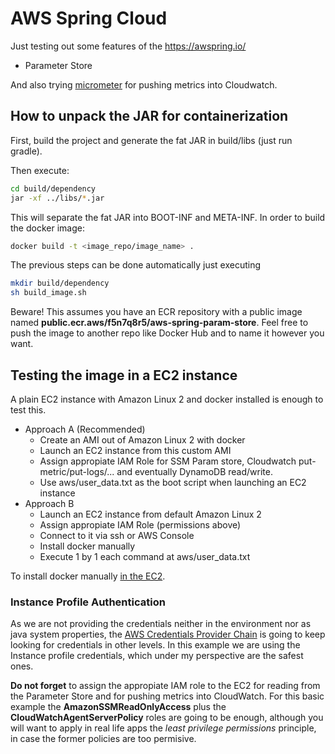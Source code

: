 # AWS Spring Cloud

Just testing out some features of the https://awspring.io/

- Parameter Store

And also trying [micrometer](https://micrometer.io/) for pushing metrics into Cloudwatch. 

## How to unpack the JAR for containerization

First, build the project and generate the fat JAR in build/libs (just run gradle).

Then execute:
````bash
cd build/dependency
jar -xf ../libs/*.jar
````

This will separate the fat JAR into BOOT-INF and META-INF.
In order to build the docker image:

````bash
docker build -t <image_repo/image_name> .
````

The previous steps can be done automatically just executing
````bash
mkdir build/dependency
sh build_image.sh
````

Beware! This assumes you have an ECR repository with a public image named __public.ecr.aws/f5n7q8r5/aws-spring-param-store__. 
Feel free to push the image to another repo like Docker Hub and to name it however you want.

## Testing the image in a EC2 instance

A plain EC2 instance with Amazon Linux 2 and docker installed is enough to test this. 

- Approach A (Recommended)
  - Create an AMI out of Amazon Linux 2 with docker
  - Launch an EC2 instance from this custom AMI
  - Assign appropiate IAM Role for SSM Param store, Cloudwatch put-metric/put-logs/... and eventually DynamoDB read/write.
  - Use aws/user_data.txt as the boot script when launching an EC2 instance
- Approach B
  - Launch an EC2 instance from default Amazon Linux 2
  - Assign appropiate IAM Role (permissions above)
  - Connect to it via ssh or AWS Console
  - Install docker manually
  - Execute 1 by 1 each command at aws/user_data.txt

To install docker manually [in the EC2](https://docs.aws.amazon.com/AmazonECS/latest/developerguide/docker-basics.html).

### Instance Profile Authentication

As we are not providing the credentials neither in the environment nor as java system properties, the [AWS Credentials Provider Chain](https://docs.aws.amazon.com/sdk-for-java/v1/developer-guide/credentials.html) is going to keep
looking for credentials in other levels. In this example we are using the Instance profile credentials, which under my perspective
are the safest ones.

__Do not forget__ to assign the appropiate IAM role to the EC2 for reading from the Parameter Store and for pushing metrics into CloudWatch.
For this basic example the __AmazonSSMReadOnlyAccess__ plus the __CloudWatchAgentServerPolicy__ roles are going to be enough, although you will want
 to apply in real life apps the _least privilege permissions_ principle, in case the former policies are too permisive.